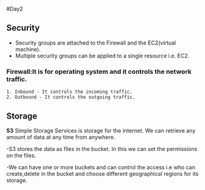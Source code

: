 #Day2

## Security
- Security groups are attached to the Firewall and the EC2(virtual machine).
- Multiple security groups can be applied to a single resource i.e. EC2.

### Firewall:It is for operating system and it controls the network traffic.
	1. Inbound - It controls the incoming traffic.
	2. Outbound - It controls the outgoing traffic.


## Storage
**S3** Simple Storage Services is storage for the internet. We can retrieve any amount of data at any time from anywhere.

-S3 stores the data as files in the bucket. In this we can set the permissions on the files.

-We can have one or more buckets and can control the access i.e who can create,delete in the bucket and choose different geographical regions for its storage.





